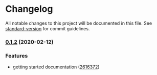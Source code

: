 # Changelog

All notable changes to this project will be documented in this file. See [standard-version](https://github.com/conventional-changelog/standard-version) for commit guidelines.

### [0.1.2](https://github.com/awslabs/cdk8s/compare/v0.0.0...v0.1.2) (2020-02-12)


### Features

* getting started documentation ([2616372](https://github.com/awslabs/cdk8s/commit/2616372a202c552e0fdd1be73eff2dbe5175704b))

